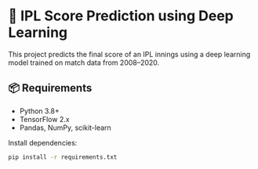# 🏏 IPL Score Prediction using Deep Learning

This project predicts the final score of an IPL innings using a deep learning model trained on match data from 2008–2020.

## 📦 Requirements

- Python 3.8+
- TensorFlow 2.x
- Pandas, NumPy, scikit-learn

Install dependencies:

```bash
pip install -r requirements.txt
